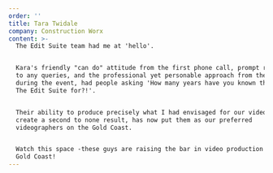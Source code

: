 ```yaml
---
order: ''
title: Tara Twidale
company: Construction Worx
content: >-
  The Edit Suite team had me at 'hello'. 


  Kara's friendly "can do" attitude from the first phone call, prompt responses
  to any queries, and the professional yet personable approach from the crew
  during the event, had people asking 'How many years have you known the guys at
  The Edit Suite for?!'.


  Their ability to produce precisely what I had envisaged for our videos, and
  create a second to none result, has now put them as our preferred
  videographers on the Gold Coast.  


  Watch this space -these guys are raising the bar in video production on the
  Gold Coast!
---
```

